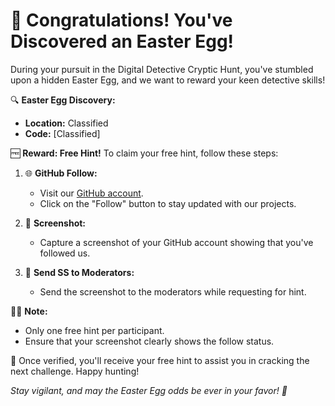 # 🎉 Congratulations! You've Discovered an Easter Egg!

During your pursuit in the Digital Detective Cryptic Hunt, you've stumbled upon a hidden Easter Egg, and we want to reward your keen detective skills!

🔍 **Easter Egg Discovery:**
- **Location:** Classified
- **Code:** [Classified]

🆓 **Reward: Free Hint!**
To claim your free hint, follow these steps:

1. 🌐 **GitHub Follow:**
   - Visit our [GitHub account](https://github.com/therohanrathee).
   - Click on the "Follow" button to stay updated with our projects.

2. 📸 **Screenshot:**
   - Capture a screenshot of your GitHub account showing that you've followed us.

3. 📩 **Send SS to Moderators:**
   - Send the screenshot to the moderators while requesting for hint.

🕵️‍♂️ **Note:**
- Only one free hint per participant.
- Ensure that your screenshot clearly shows the follow status.

🎊 Once verified, you'll receive your free hint to assist you in cracking the next challenge. Happy hunting!

*Stay vigilant, and may the Easter Egg odds be ever in your favor! 🥚*
